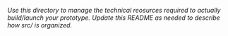 *Use this directory to manage the technical reosurces required to actually build/launch your prototype. Update this README as needed to describe how src/ is organized.*
